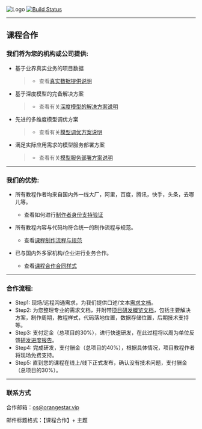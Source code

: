 
![Logo](http://www.tisv.cn/img/logo.png)
[![Build Status](http://www.tisv.cn/img/badge.svg)](http://www.tisv.cn/) 

---

## 课程合作

### 我们将为您的机构或公司提供:

* 基于业界真实业务的项目数据
  > * 查看[真实数据提供说明]()
* 基于深度模型的完备解决方案
  > * 查看有关[深度模型的解决方案说明]()
* 先进的多维度模型调优方案
  > * 查看有关[模型调优方案说明]()
* 满足实际应用需求的模型服务部署方案
  > * 查看有关[模型服务部署方案说明]()

---

### 我们的优势:

* 所有教程作者均来自国内外一线大厂，阿里，百度，腾讯，快手，头条，去哪儿等。
   * 查看如何进行[制作者身份支持验证]()

* 所有教程内容与代码均符合统一的制作流程与规范。
   * 查看[课程制作流程与规范]()

* 已与国内外多家机构/企业进行业务合作。
   * 查看[课程合作合同样式]()

---

### 合作流程:

* Step1: 现场/远程沟通需求，为我们提供口述/文本[需求文档]()。
* Step2: 为您整理专业的需求文档，并附带[项目研发概览文档]()，包括主要解决方案，制作周期，教程样式，代码落地位置，数据存储位置，后期技术支持等。
* Step3: 支付定金（总项目的30%），进行快速研发，在此过程将以周为单位反馈[研发进度报告]()。
* Step4: 完成研发，支付酬金（总项目的40%），根据具体情况，项目教程作者将现场免费支持。
* Step5: 直到您的课程在线上/线下正式发布，确认没有技术问题，支付酬金（总项目的30%）。



---

### 联系方式

合作邮箱：os@orangestar.vip

邮件标题格式：【课程合作】+ 主题
